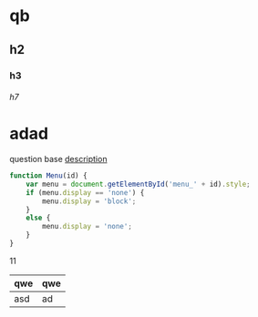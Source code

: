 # qb
## h2
### h3 

###### h7

<h1>adad</h1>

question base
[description](http://yandex.ru)

``` javascript
function Menu(id) {
    var menu = document.getElementById('menu_' + id).style;
    if (menu.display == 'none') {
        menu.display = 'block';
    }
    else {
        menu.display = 'none';
    }
}
```
11

| qwe | qwe |
|---|---|
| asd | ad |
